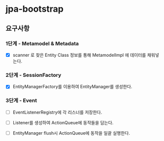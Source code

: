 # jpa-bootstrap

## 요구사항
### 1단계 - Metamodel & Metadata
- [X] scanner 로 찾은 Entity Class 정보를 통해 MetamodelImpl 에 데이터를 채워넣는다.

### 2단계 - SessionFactory
- [X] EntityManagerFactory를 이용하여 EntityManager를 생성한다.

### 3단계 - Event
- [ ] EventListenerRegistry에 각 리스너를 저장한다.
- [ ] Listener를 생성하여 ActionQueue에 동작들을 담는다.
- [ ] EntityManager flush시 ActionQueue에 동작을 일괄 실행한다.

